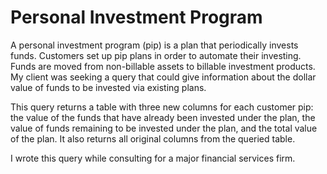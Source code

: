 # Personal Investment Program 

A personal investment program (pip) is a plan that periodically invests funds. Customers set up pip plans in order to automate their investing. Funds are moved from non-billable assets to billable investment products. My client was seeking a query that could give information about the dollar value of funds to be invested via existing plans. 

This query returns a table with three new columns for each customer pip: the value of the funds that have already been invested under the plan, the value of funds remaining to be invested under the plan, and the total value of the plan. It also returns all original columns from the queried table. 

I wrote this query while consulting for a major financial services firm. 
